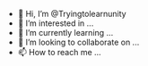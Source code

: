 - 👋 Hi, I’m @Tryingtolearnunity
- 👀 I’m interested in ...
- 🌱 I’m currently learning ...
- 💞️ I’m looking to collaborate on ...
- 📫 How to reach me ...

<!---
Tryingtolearnunity/Tryingtolearnunity is a ✨ special ✨ repository because its `README.md` (this file) appears on your GitHub profile.
You can click the Preview link to take a look at your changes.
--->
